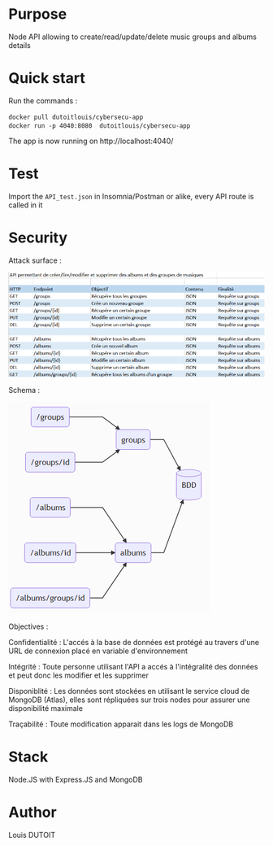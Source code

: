 # Purpose
Node API allowing to create/read/update/delete music groups and albums details
# Quick start
Run the commands : 

`docker pull dutoitlouis/cybersecu-app`  
`docker run -p 4040:8080  dutoitlouis/cybersecu-app`

The app is now running on http://localhost:4040/
# Test
Import the `API_test.json` in Insomnia/Postman or alike, every API route is called in it
# Security
Attack surface :  

![](./assets/attack_surface.png)  

Schema :  

![](./assets/mermaid.png)  

Objectives : 

Confidentialité : L'accés à la base de données est protégé au travers d'une URL de connexion placé en variable d'environnement

Intégrité : Toute personne utilisant l'API a accés à l'intégralité des données et peut donc les modifier et les supprimer

Disponiblité : Les données sont stockées en utilisant le service cloud de MongoDB (Atlas), elles sont répliquées sur trois nodes pour assurer une disponibilité maximale

Traçabilité : Toute modification apparait dans les logs de MongoDB

# Stack
Node.JS with Express.JS and MongoDB
# Author
Louis DUTOIT
